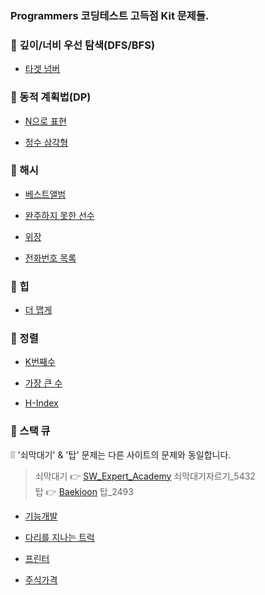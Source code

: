 ### Programmers 코딩테스트 고득점 Kit 문제들.

### &#128205; 깊이/너비 우선 탐색(DFS/BFS)
- [타겟 넘버](https://programmers.co.kr/learn/courses/30/lessons/43165?language=java)

### &#128205; 동적 계획법(DP)
- [N으로 표현](https://programmers.co.kr/learn/courses/30/lessons/42895?language=java)

- [정수 삼각형](https://programmers.co.kr/learn/courses/30/lessons/43105?language=java)

### &#128205; 해시
- [베스트앨범](https://programmers.co.kr/learn/courses/30/lessons/42579)

- [완주하지 못한 선수](https://programmers.co.kr/learn/courses/30/lessons/42576)

- [위장](https://programmers.co.kr/learn/courses/30/lessons/42578)

- [전화번호 목록](https://programmers.co.kr/learn/courses/30/lessons/42579?language=java)

### &#128205; 힙
- [더 맵게](https://programmers.co.kr/learn/courses/30/lessons/42626?language=java)

### &#128205; 정렬
- [K번째수](https://programmers.co.kr/learn/courses/30/lessons/42748?language=java)

- [가장 큰 수](https://programmers.co.kr/learn/courses/30/lessons/42746?language=java)

- [H-Index](https://programmers.co.kr/learn/courses/30/lessons/42747?language=java)

### &#128205; 스택 큐
&#10069;&#10069; '쇠막대기' & '탑' 문제는 다른 사이트의 문제와 동일합니다.  
> 쇠막대기 &#128073; [SW_Expert_Academy](https://github.com/soomin0328/Algorithm/tree/master/Algorithm/src/SW_Expert_Academy) 쇠막대기자르기_5432  
> 탑 &#128073; [Baekjoon](https://github.com/soomin0328/Algorithm/tree/master/Algorithm/src/Baekjoon) 탑_2493

- [기능개발](https://programmers.co.kr/learn/courses/30/lessons/42586?language=java)

- [다리를 지나는 트럭](https://programmers.co.kr/learn/courses/30/lessons/42583?language=java)

- [프린터](https://programmers.co.kr/learn/courses/30/lessons/42587?language=java)

- [주식가격](https://programmers.co.kr/learn/courses/30/lessons/42584?language=java)